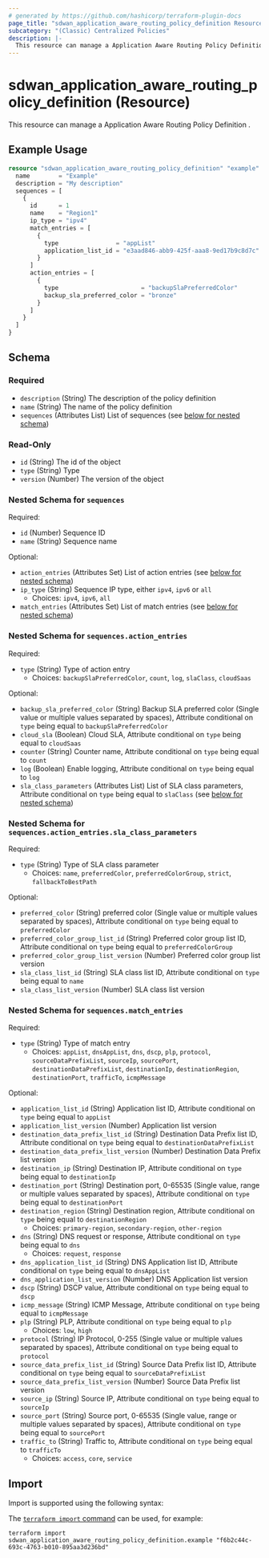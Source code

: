 ```yaml
---
# generated by https://github.com/hashicorp/terraform-plugin-docs
page_title: "sdwan_application_aware_routing_policy_definition Resource - terraform-provider-sdwan"
subcategory: "(Classic) Centralized Policies"
description: |-
  This resource can manage a Application Aware Routing Policy Definition .
---
```


# sdwan_application_aware_routing_policy_definition (Resource)

This resource can manage a Application Aware Routing Policy Definition .

## Example Usage

```terraform
resource "sdwan_application_aware_routing_policy_definition" "example" {
  name        = "Example"
  description = "My description"
  sequences = [
    {
      id      = 1
      name    = "Region1"
      ip_type = "ipv4"
      match_entries = [
        {
          type                = "appList"
          application_list_id = "e3aad846-abb9-425f-aaa8-9ed17b9c8d7c"
        }
      ]
      action_entries = [
        {
          type                       = "backupSlaPreferredColor"
          backup_sla_preferred_color = "bronze"
        }
      ]
    }
  ]
}
```

<!-- schema generated by tfplugindocs -->
## Schema

### Required

- `description` (String) The description of the policy definition
- `name` (String) The name of the policy definition
- `sequences` (Attributes List) List of sequences (see [below for nested schema](#nestedatt--sequences))

### Read-Only

- `id` (String) The id of the object
- `type` (String) Type
- `version` (Number) The version of the object

<a id="nestedatt--sequences"></a>
### Nested Schema for `sequences`

Required:

- `id` (Number) Sequence ID
- `name` (String) Sequence name

Optional:

- `action_entries` (Attributes Set) List of action entries (see [below for nested schema](#nestedatt--sequences--action_entries))
- `ip_type` (String) Sequence IP type, either `ipv4`, `ipv6` or `all`
  - Choices: `ipv4`, `ipv6`, `all`
- `match_entries` (Attributes Set) List of match entries (see [below for nested schema](#nestedatt--sequences--match_entries))

<a id="nestedatt--sequences--action_entries"></a>
### Nested Schema for `sequences.action_entries`

Required:

- `type` (String) Type of action entry
  - Choices: `backupSlaPreferredColor`, `count`, `log`, `slaClass`, `cloudSaas`

Optional:

- `backup_sla_preferred_color` (String) Backup SLA preferred color (Single value or multiple values separated by spaces), Attribute conditional on `type` being equal to `backupSlaPreferredColor`
- `cloud_sla` (Boolean) Cloud SLA, Attribute conditional on `type` being equal to `cloudSaas`
- `counter` (String) Counter name, Attribute conditional on `type` being equal to `count`
- `log` (Boolean) Enable logging, Attribute conditional on `type` being equal to `log`
- `sla_class_parameters` (Attributes List) List of SLA class parameters, Attribute conditional on `type` being equal to `slaClass` (see [below for nested schema](#nestedatt--sequences--action_entries--sla_class_parameters))

<a id="nestedatt--sequences--action_entries--sla_class_parameters"></a>
### Nested Schema for `sequences.action_entries.sla_class_parameters`

Required:

- `type` (String) Type of SLA class parameter
  - Choices: `name`, `preferredColor`, `preferredColorGroup`, `strict`, `fallbackToBestPath`

Optional:

- `preferred_color` (String) preferred color (Single value or multiple values separated by spaces), Attribute conditional on `type` being equal to `preferredColor`
- `preferred_color_group_list_id` (String) Preferred color group list ID, Attribute conditional on `type` being equal to `preferredColorGroup`
- `preferred_color_group_list_version` (Number) Preferred color group list version
- `sla_class_list_id` (String) SLA class list ID, Attribute conditional on `type` being equal to `name`
- `sla_class_list_version` (Number) SLA class list version



<a id="nestedatt--sequences--match_entries"></a>
### Nested Schema for `sequences.match_entries`

Required:

- `type` (String) Type of match entry
  - Choices: `appList`, `dnsAppList`, `dns`, `dscp`, `plp`, `protocol`, `sourceDataPrefixList`, `sourceIp`, `sourcePort`, `destinationDataPrefixList`, `destinationIp`, `destinationRegion`, `destinationPort`, `trafficTo`, `icmpMessage`

Optional:

- `application_list_id` (String) Application list ID, Attribute conditional on `type` being equal to `appList`
- `application_list_version` (Number) Application list version
- `destination_data_prefix_list_id` (String) Destination Data Prefix list ID, Attribute conditional on `type` being equal to `destinationDataPrefixList`
- `destination_data_prefix_list_version` (Number) Destination Data Prefix list version
- `destination_ip` (String) Destination IP, Attribute conditional on `type` being equal to `destinationIp`
- `destination_port` (String) Destination port, 0-65535 (Single value, range or multiple values separated by spaces), Attribute conditional on `type` being equal to `destinationPort`
- `destination_region` (String) Destination region, Attribute conditional on `type` being equal to `destinationRegion`
  - Choices: `primary-region`, `secondary-region`, `other-region`
- `dns` (String) DNS request or response, Attribute conditional on `type` being equal to `dns`
  - Choices: `request`, `response`
- `dns_application_list_id` (String) DNS Application list ID, Attribute conditional on `type` being equal to `dnsAppList`
- `dns_application_list_version` (Number) DNS Application list version
- `dscp` (String) DSCP value, Attribute conditional on `type` being equal to `dscp`
- `icmp_message` (String) ICMP Message, Attribute conditional on `type` being equal to `icmpMessage`
- `plp` (String) PLP, Attribute conditional on `type` being equal to `plp`
  - Choices: `low`, `high`
- `protocol` (String) IP Protocol, 0-255 (Single value or multiple values separated by spaces), Attribute conditional on `type` being equal to `protocol`
- `source_data_prefix_list_id` (String) Source Data Prefix list ID, Attribute conditional on `type` being equal to `sourceDataPrefixList`
- `source_data_prefix_list_version` (Number) Source Data Prefix list version
- `source_ip` (String) Source IP, Attribute conditional on `type` being equal to `sourceIp`
- `source_port` (String) Source port, 0-65535 (Single value, range or multiple values separated by spaces), Attribute conditional on `type` being equal to `sourcePort`
- `traffic_to` (String) Traffic to, Attribute conditional on `type` being equal to `trafficTo`
  - Choices: `access`, `core`, `service`

## Import

Import is supported using the following syntax:

The [`terraform import` command](https://developer.hashicorp.com/terraform/cli/commands/import) can be used, for example:

```shell
terraform import sdwan_application_aware_routing_policy_definition.example "f6b2c44c-693c-4763-b010-895aa3d236bd"
```
